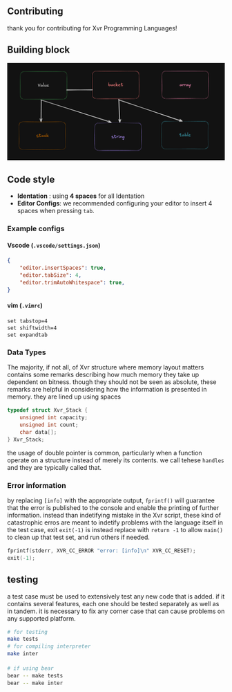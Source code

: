 ## Contributing

thank you for contributing for Xvr Programming Languages!

## Building block

![images](.github/images/building_blocks.png)

## Code style

- **Identation** : using **4 spaces** for all Identation
- **Editor Configs**: we recommended configuring your editor to insert 4 spaces when pressing `tab`.

### Example configs
#### Vscode (`.vscode/settings.json`)
```json
{
    "editor.insertSpaces": true,
    "editor.tabSize": 4,
    "editor.trimAutoWhitespace": true,
}
```

#### vim (`.vimrc`)
```vimrc
set tabstop=4
set shiftwidth=4
set expandtab
```

### Data Types

The majority, if not all, of Xvr structure where memory layout matters contains some remarks describing how much
memory they take up dependent on bitness. though they should not be seen as absolute, these remarks are helpful
in considering how the information is presented in memory. they are lined up using spaces

```c
typedef struct Xvr_Stack {
    unsigned int capacity;
    unsigned int count;
    char data[];
} Xvr_Stack;
```

the usage of double pointer is common, particularly when a function operate on a structure instead of merely its contents.
we call tehese `handles` and they are typically called that.

### Error information

by replacing `[info]` with the appropriate output, `fprintf()` will guarantee that the error is published to the console and enable the printing of
further information. instead than indetifying mistake in the Xvr script, these kind of catastrophic erros are meant to indetify problems with the language itself
in the test case, exit `exit(-1)` is instead replace with `return -1` to allow `main()` to clean up that test set, and run others if needed.

```c
fprintf(stderr, XVR_CC_ERROR "error: [info]\n" XVR_CC_RESET);
exit(-1);
```

## testing

a test case must be used to extensively test any new code that is added. if it contains several
features, each one should be tested separately as well as in tandem. it is necessary to fix
any corner case that can cause problems on any supported platform.

```sh
# for testing
make tests
# for compiling interpreter
make inter

# if using bear
bear -- make tests
bear -- make inter
```
